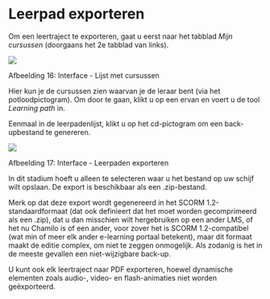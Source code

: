 # Leerpad exporteren

Om een leertraject te exporteren, gaat u eerst naar het tabblad _Mijn cursussen_ \(doorgaans het 2e tabblad van links\).

![](../../../.gitbook/assets/parcourssauvegarde%20%281%29.png)

Afbeelding 16: Interface - Lijst met cursussen

Hier kun je de cursussen zien waarvan je de leraar bent \(via het potloodpictogram\). Om door te gaan, klikt u op een ervan en voert u de tool _Learning path_ in.

Eenmaal in de leerpadenlijst, klikt u op het cd-pictogram om een back-upbestand te genereren.

![](../../../.gitbook/assets/graficos32.png)

Afbeelding 17: Interface - Leerpaden exporteren

In dit stadium hoeft u alleen te selecteren waar u het bestand op uw schijf wilt opslaan. De export is beschikbaar als een .zip-bestand.

Merk op dat deze export wordt gegenereerd in het SCORM 1.2-standaardformaat \(dat ook definieert dat het moet worden gecomprimeerd als een .zip\), dat u dan misschien wilt hergebruiken op een ander LMS, of het nu Chamilo is of een ander, voor zover het is SCORM 1.2-compatibel \(wat min of meer elk ander e-learning portaal betekent\), maar dit formaat maakt de editie complex, om niet te zeggen onmogelijk. Als zodanig is het in de meeste gevallen een niet-wijzigbare back-up.

U kunt ook elk leertraject naar PDF exporteren, hoewel dynamische elementen zoals audio-, video- en flash-animaties niet worden geëxporteerd.
